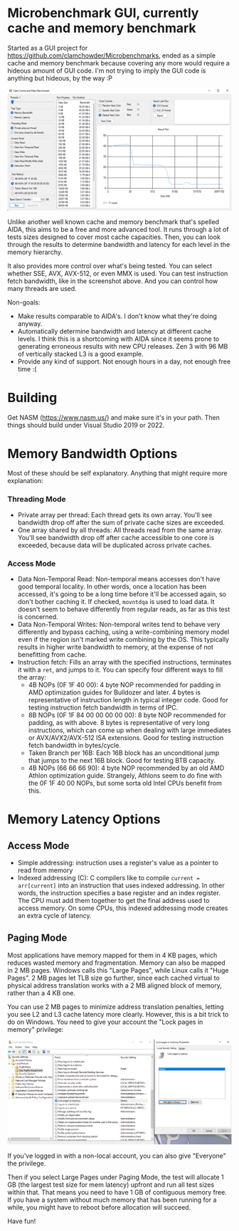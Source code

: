 # Microbenchmark GUI, currently cache and memory benchmark
Started as a GUI project for https://github.com/clamchowder/Microbenchmarks, ended as a simple cache and memory benchmark because covering any more would require a hideous amount of GUI code. I'm not trying to imply the GUI code is anything but hideous, by the way :P

<img src="img/guiscreenshot.png" alt="Screenshot of the GUI" />

Unlike another well known cache and memory benchmark that's spelled AIDA, this aims to be a free and more advanced tool. It runs through a lot of tests sizes designed to cover most cache capacities. Then, you can look through the results to determine bandwidth and latency for each level in the memory hierarchy.

It also provides more control over what's being tested. You can select whether SSE, AVX, AVX-512, or even MMX is used. You can test instruction fetch bandwidth, like in the screenshot above. And you can control how many threads are used.

Non-goals:
- Make results comparable to AIDA's. I don't know what they're doing anyway.
- Automatically determine bandwidth and latency at different cache levels. I think this is a shortcoming with AIDA since it seems prone to generating erroneous results with new CPU releases. Zen 3 with 96 MB of vertically stacked L3 is a good example.
- Provide any kind of support. Not enough hours in a day, not enough free time :(

# Building
Get NASM (https://www.nasm.us/) and make sure it's in your path. Then things should build under Visual Studio 2019 or 2022.

# Memory Bandwidth Options
Most of these should be self explanatory. Anything that might require more explanation:

### Threading Mode
- Private array per thread: Each thread gets its own array. You'll see bandwidth drop off after the sum of private cache sizes are exceeded.
- One array shared by all threads: All threads read from the same array. You'll see bandwidth drop off after cache accessible to one core is exceeded, because data will be duplicated across private caches.

### Access Mode
- Data Non-Temporal Read: Non-temporal means accesses don't have good temporal locality. In other words, once a location has been accessed, it's going to be a long time before it'll be accessed again, so don't bother caching it. If checked, `movntdqa` is used to load data. It doesn't seem to behave differently from regular reads, as far as this test is concerned.
- Data Non-Temporal Writes: Non-temporal writes tend to behave very differently and bypass caching, using a write-combining memory model even if the region isn't marked write combining by the OS. This typically results in higher write bandwidth to memory, at the expense of not benefitting from cache.
- Instruction fetch: Fills an array with the specified instructions, terminates it with a `ret`, and jumps to it. You can specify four different ways to fill the array:
    - 4B NOPs (0F 1F 40 00): 4 byte NOP recommended for padding in AMD optimization guides for Bulldozer and later. 4 bytes is representative of instruction length in typical integer code. Good for testing instruction fetch bandwidth in terms of IPC.
    - 8B NOPs (0F 1F 84 00 00 00 00 00): 8 byte NOP recommended for padding, as with above. 8 bytes is representative of very long instructions, which can come up when dealing with large immediates or AVX/AVX2/AVX-512 ISA extensions. Good for testing instruction fetch bandwidth in bytes/cycle.
    - Taken Branch per 16B: Each 16B block has an unconditional jump that jumps to the next 16B block. Good for testing BTB capacity.
    - 4B NOPs (66 66 66 90): 4 byte NOP recommended by an old AMD Athlon optimization guide. Strangely, Athlons seem to do fine with the 0F 1F 40 00 NOPs, but some sorta old Intel CPUs benefit from this.

# Memory Latency Options

## Access Mode
- Simple addressing: instruction uses a register's value as a pointer to read from memory
- Indexed addressing (C): C compilers like to compile `current = arr[current]` into an instruction that uses indexed addressing. In other words, the instruction specifies a base register and an index register. The CPU must add them together to get the final address used to access memory. On some CPUs, this indexed addressing mode creates an extra cycle of latency.

## Paging Mode
Most applications have memory mapped for them in 4 KB pages, which reduces wasted memory and fragmentation. Memory can also be mapped in 2 MB pages. Windows calls this "Large Pages", while Linux calls it "Huge Pages". 2 MB pages let TLB size go further, since each cached virtual to physical address translation works with a 2 MB aligned block of memory, rather than a 4 KB one.

You can use 2 MB pages to minimize address translation penalties, letting you see L2 and L3 cache latency more clearly. However, this is a bit trick to do on Windows. You need to give your account the "Lock pages in memory" privilege:

<img src="img/lockpages.png" alt="Go to local security policy, local polices, user rights assignment, lock pages in memory and add yourself" />

If you've logged in with a non-local account, you can also give "Everyone" the privilege.

Then if you select Large Pages under Paging Mode, the test will allocate 1 GB (the largest test size for mem latency) upfront and run all test sizes within that. That means you need to have 1 GB of contiguous memory free. If you have a system without much memory that has been running for a while, you might have to reboot before allocation will succeed.

Have fun!